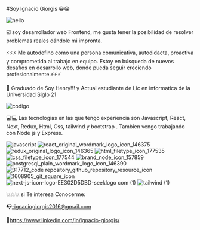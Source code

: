 #Soy Ignacio Giorgis 😀😀

![hello](https://user-images.githubusercontent.com/82051708/132922975-449ad444-2cae-4500-b34a-4a9e00646355.gif)





☑️   soy desarrollador web Frontend, me gusta tener la posibilidad de resolver problemas reales dándole mi impronta. 

⚡⚡⚡ Me autodefino como una persona comunicativa, autodidacta, proactiva y comprometida al trabajo en equipo. Estoy en búsqueda de nuevos desafíos en desarrollo web, donde pueda seguir creciendo profesionalmente.⚡⚡⚡

🏫 Graduado de Soy Henry!!! y Actual estudiante de Lic en informatica de la Universidad Siglo 21 


![codigo](https://user-images.githubusercontent.com/82051708/132923084-1717a5cc-64b6-43d5-98c8-4fd058a3c611.gif)


💻💻 Las tecnologias en las que tengo experiencia son Javascript, React, Next, Redux, Html, Css, tailwind y bootstrap . Tambien vengo trabajando con Node js y Express.

![javascript](https://user-images.githubusercontent.com/82051708/132921651-80dec709-54b2-41fc-8cb3-038250a498df.png)
![react_original_wordmark_logo_icon_146375](https://user-images.githubusercontent.com/82051708/132921658-e4cee6f5-d403-41d2-8ce7-261f209813ff.png)
![redux_original_logo_icon_146365](https://user-images.githubusercontent.com/82051708/132921668-ff294528-5873-4053-a16e-58862cd33dba.png)
![html_filetype_icon_177535](https://user-images.githubusercontent.com/82051708/132921680-2b6ce1a7-c995-4090-9aa4-a80baf798851.png)
![css_filetype_icon_177544](https://user-images.githubusercontent.com/82051708/132921688-edfcd650-1c98-40f2-8cd1-eee173a032bd.png)
![brand_node_icon_157859](https://user-images.githubusercontent.com/82051708/132921702-371b6ed5-aa2c-4413-a239-555613582ab0.png)
![postgresql_plain_wordmark_logo_icon_146390](https://user-images.githubusercontent.com/82051708/132921715-542c94ba-d09c-4028-96d6-3ce3f43a46a8.png)
![317712_code repository_github_repository_resource_icon](https://user-images.githubusercontent.com/82051708/139537248-b1be8f95-9aef-46fb-a897-9772b99e6d3f.png)
![1608905_git_square_icon](https://user-images.githubusercontent.com/82051708/139537257-df56a3d8-2bf2-43af-be37-5846d78480f1.png) 
![next-js-icon-logo-EE302D5DBD-seeklogo com (1)](https://github.com/ignaciogiorgis/ignaciogiorgis/assets/82051708/cc0a4524-3a0f-48d3-93a5-613ab5f0d43d)
![tailwind (1)](https://github.com/ignaciogiorgis/ignaciogiorgis/assets/82051708/2ee56735-39c0-40a8-84fc-eb414c4f9250)





💥💥💥 si Te interesa Conocerme:

  

📭-ignaciogiorgis2016@gmail.com


🔗https://www.linkedin.com/in/ignacio-giorgis/

